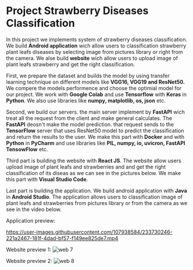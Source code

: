 # Project Strawberry Diseases Classification

In this project we implements system of strawberry diseases classification. 
We build **Android application** wich allow users to classification strawberry plant leafs diseases by selecting image from pictures library or right from the camera.
We alse build **website** wich allow users to upload image of plant leafs strawberry and get the right classification.

First, we prepare the dataset and builds the model by using transfer learning technique on different models like **VGG16, VGG19 and ResNet50.**
We compere the models performence and choose the optimial model for our project.
We work with **Google Colab** and use **Tensorflow** with **Keras** in **Python**.
We also use libraries like **numpy, matplotlib, os, json** etc.

Second, we build our servers. the main server implement by **FastAPI** wich treat all the request from the client and make general calculates.
The **FastAPI** deosn't make the model prediction. that request sends to the **TensorFlow** server that uses ResNet50 model to predict the classification and return the results to the user.
We make this part with **Docker** and with **Python** in **PyCharm** and use libraries like **PIL, numpy, io, uvicron, FastAPI TensowFlow** etc.

Third part is building the website with **React JS**. 
The website allow users upload image of plant leafs and strawberries and  and get the right classification of its diseas as we can see in the pictures below. 
We make this part with **Visual Studio Code**.

Last part is building the application.
We build android application with **Java** in **Android Studio**.
The application allows users to classification image of plant leafs and strawberries from pictures library or from the camera as we see in the video below.

Application preview:

https://user-images.githubusercontent.com/107938584/233730246-221a2467-181f-4dad-bf57-f149ee825de7.mp4



Website preview 1:
![web 7](https://user-images.githubusercontent.com/107938584/233727314-94c2b512-7465-417d-a9bb-2bedfc0622eb.jpg)


Website preview 2:
![web 8](https://user-images.githubusercontent.com/107938584/233727344-8c8e2b12-e4f0-4784-afc8-2d1e7283ae05.jpg)


